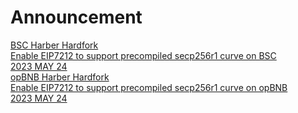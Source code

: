 
# Announcement

<div class="doc-announce">
    <a href="./haber-bsc">
        <div>
            <div class="announce-title">BSC Harber Hardfork</div>
            <div class="announce-desc">Enable EIP7212 to support precompiled secp256r1 curve on BSC</div>
        </div>
        <span class="announce-date">2023 MAY 24</span>
    </a>
    <a href="./haber-opbnb">
        <div>
            <div class="announce-title">opBNB Harber Hardfork</div>
            <div class="announce-desc">Enable EIP7212 to support precompiled secp256r1 curve on opBNB</div>
        </div>
        <span class="announce-date">2023 MAY 24</span>
    </a>
    
    
</div>
